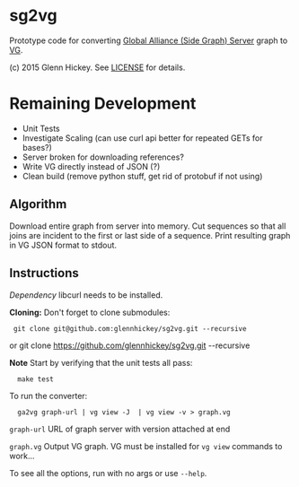 # sg2vg
Prototype code for converting [Global Alliance (Side Graph) Server](https://github.com/ga4gh/schemas/wiki/Human-Genome-Variation-Reference-(HGVR)-Pilot-Project#graph-format) graph to [VG](https://github.com/ekg/vg).

(c) 2015 Glenn Hickey. See [LICENSE](https://github.com/glennhickey/hal2sg/blob/development/LICENSE) for details.

# Remaining Development 

* Unit Tests
* Investigate Scaling (can use curl api better for repeated GETs for bases?)
* Server broken for downloading references?
* Write VG directly instead of JSON (?)
* Clean build (remove python stuff, get rid of protobuf if not using)

## Algorithm

Download entire graph from server into memory.  Cut sequences so that all joins are incident to the first or last side of a sequence.  Print resulting graph in VG JSON format to stdout. 

## Instructions

*Dependency* libcurl needs to be installed.  

**Cloning:** Don't forget to clone submodules:

     git clone git@github.com:glennhickey/sg2vg.git --recursive
or
     git clone https://github.com/glennhickey/sg2vg.git --recursive

**Note** Start by verifying that the unit tests all pass:

	  make test

To run the converter:

	  ga2vg graph-url | vg view -J  | vg view -v > graph.vg

`graph-url` URL of graph server with version attached at end

`graph.vg` Output VG graph.  VG must be installed for `vg view` commands to work...

To see all the options, run with no args or use `--help`.

